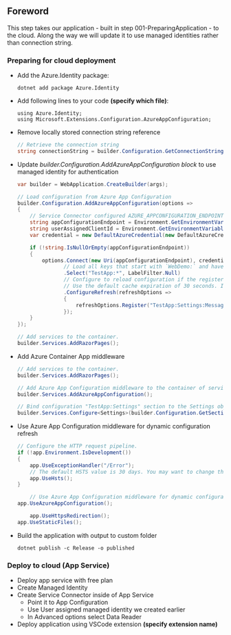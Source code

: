 ## Foreword

This step takes our application - built in step 001-PreparingApplication - to the cloud. Along the way we will update it to use managed identities rather than connection string.

### Preparing for cloud deployment

  - Add the Azure.Identity package:
    ```    
    dotnet add package Azure.Identity
    ```
  - Add following lines to your code **(specify which file)**:
    ```
    using Azure.Identity;
    using Microsoft.Extensions.Configuration.AzureAppConfiguration;
    ```
  - Remove locally stored connection string reference
    ```csharp
    // Retrieve the connection string
    string connectionString = builder.Configuration.GetConnectionString("AppConfig");
    ```
  - Update *builder.Configuration.AddAzureAppConfiguration block* to use managed identity for authentication
    ```csharp
    var builder = WebApplication.CreateBuilder(args);

    // Load configuration from Azure App Configuration
    builder.Configuration.AddAzureAppConfiguration(options =>
    {
        // Service Connector configured AZURE_APPCONFIGURATION_ENDPOINT and AZURE_APPCONFIGURATION_CLIENTID at Azure WebApp's AppSetting already.
        string appConfigurationEndpoint = Environment.GetEnvironmentVariable("AZURE_APPCONFIGURATION_ENDPOINT");
        string userAssignedClientId = Environment.GetEnvironmentVariable("AZURE_APPCONFIGURATION_CLIENTID");
        var credential = new DefaultAzureCredential(new DefaultAzureCredentialOptions { ManagedIdentityClientId = userAssignedClientId });
    
        if (!string.IsNullOrEmpty(appConfigurationEndpoint))
        {
            options.Connect(new Uri(appConfigurationEndpoint), credential)
                   // Load all keys that start with `WebDemo:` and have no label
                   .Select("TestApp:*", LabelFilter.Null)
                   // Configure to reload configuration if the registered key 'SampleApplication:Settings:Messages' is modified.
                   // Use the default cache expiration of 30 seconds. It can be overriden via AzureAppConfigurationRefreshOptions.SetCacheExpiration.
                   .ConfigureRefresh(refreshOptions =>
                   {
                       refreshOptions.Register("TestApp:Settings:Message", refreshAll: true);
                   });
        }
    });
    
    // Add services to the container.
    builder.Services.AddRazorPages();
    ```

  - Add Azure Container App middleware
    ```csharp
    // Add services to the container.
    builder.Services.AddRazorPages();
    
    // Add Azure App Configuration middleware to the container of services.
    builder.Services.AddAzureAppConfiguration();
    
    // Bind configuration "TestApp:Settings" section to the Settings object
    builder.Services.Configure<Settings>(builder.Configuration.GetSection("TestApp:Settings"));
    ```
  - Use Azure App Configuration middleware for dynamic configuration refresh
    ```csharp
    // Configure the HTTP request pipeline.
    if (!app.Environment.IsDevelopment())
    {
        app.UseExceptionHandler("/Error");
        // The default HSTS value is 30 days. You may want to change this for production scenarios, see https://aka.ms/aspnetcore-hsts.
        app.UseHsts();
    }
    
    	// Use Azure App Configuration middleware for dynamic configuration refresh.
    app.UseAzureAppConfiguration();
    
    	app.UseHttpsRedirection();
    app.UseStaticFiles();
    ```
  - Build the application with output to custom folder
    ```
    dotnet publish -c Release -o published
    ```

### Deploy to cloud (App Service)
  - Deploy app service with free plan
  - Create Managed Identity
  - Create Service Connector inside of App Service
    - Point it to App Configuration
    - Use User assigned managed identity we created earlier
    - In Advanced options select Data Reader
  - Deploy application using VSCode extension **(specify extension name)**
